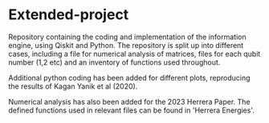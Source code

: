 # Extended-project
Repository containing the coding and implementation of the information engine, using Qiskit and Python. The repository is split up into different cases, including a file for numerical analysis of matrices, files for each qubit number (1,2 etc) and an inventory of functions used throughout.

Additional python coding has been added for different plots, reproducing the results of Kagan Yanik et al (2020).

Numerical analysis has also been added for the 2023 Herrera Paper. The defined functions used in relevant files can be found in 'Herrera Energies'.
